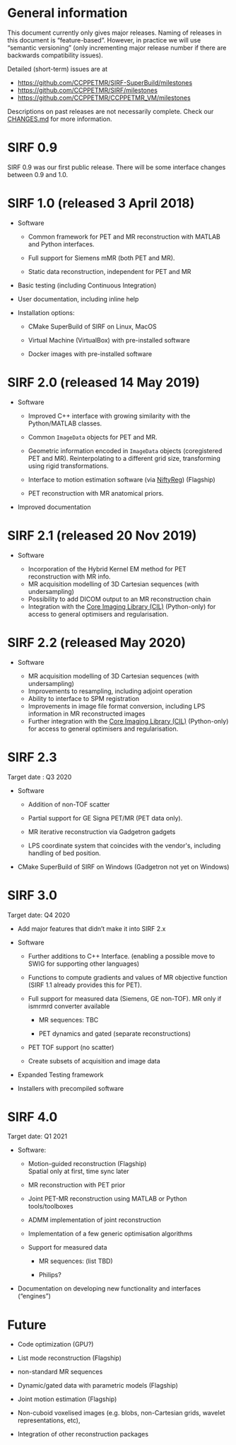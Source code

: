 # General information

This document currently only gives major releases. Naming of releases in
this document is “feature-based”. However, in practice we will use
“semantic versioning” (only incrementing major release number if there
are backwards compatibility issues).

Detailed (short-term) issues are at

- <https://github.com/CCPPETMR/SIRF-SuperBuild/milestones>
- <https://github.com/CCPPETMR/SIRF/milestones>
- <https://github.com/CCPPETMR/CCPPETMR_VM/milestones>

Descriptions on past releases are not necessarily complete. Check our
[CHANGES.md](CHANGES.md) for more information.

# SIRF 0.9

SIRF 0.9 was our first public release. There will be some interface
changes between 0.9 and 1.0.

# SIRF 1.0 (released 3 April 2018)

  - Software
    
      - Common framework for PET and MR reconstruction with MATLAB and
        Python interfaces.
    
      - Full support for Siemens mMR (both PET and MR).
    
      - Static data reconstruction, independent for PET and MR

  - Basic testing (including Continuous Integration)

  - User documentation, including inline help

  - Installation options:
    
      - CMake SuperBuild of SIRF on Linux, MacOS
    
      - Virtual Machine (VirtualBox) with pre-installed software
    
      - Docker images with pre-installed software

# SIRF 2.0 (released 14 May 2019)

  - Software

      - Improved C++ interface with growing similarity with the Python/MATLAB classes.
      
      - Common `ImageData` objects for PET and MR.

      - Geometric information encoded in `ImageData` objects (coregistered PET
        and MR). Reinterpolating to a different grid size, transforming
        using rigid transformations.
    
      - Interface to motion estimation software (via [NiftyReg](http://cmictig.cs.ucl.ac.uk/wiki/index.php/NiftyReg)) (Flagship)

      - PET reconstruction with MR anatomical priors.
      
  - Improved documentation


# SIRF 2.1 (released 20 Nov 2019)

  - Software

      - Incorporation of the Hybrid Kernel EM method for PET reconstruction with MR info.
      - MR acquisition modelling of 3D Cartesian sequences (with undersampling)
      - Possibility to add DICOM output to an MR reconstruction chain
      - Integration with the [Core Imaging Library (CIL)](https://github.com/vais-ral/CCPi-Framework) (Python-only) for access to general optimisers and regularisation.

# SIRF 2.2 (released May 2020)

  - Software

      - MR acquisition modelling of 3D Cartesian sequences (with undersampling)
      - Improvements to resampling, including adjoint operation
      - Ability to interface to SPM registration
      - Improvements in image file format conversion, including LPS information in MR reconstructed images
      - Further integration with the [Core Imaging Library (CIL)](https://github.com/vais-ral/CCPi-Framework) (Python-only) for access to general optimisers and regularisation.

# SIRF 2.3

Target date : Q3 2020

  - Software

      - Addition of non-TOF scatter
    
      - Partial support for GE Signa PET/MR (PET data only).

      - MR iterative reconstruction via Gadgetron gadgets
            
      - LPS coordinate system that coincides with the vendor's, including handling of bed position.
      

  - CMake SuperBuild of SIRF on Windows (Gadgetron not yet on Windows)

# SIRF 3.0

Target date: Q4 2020

  - Add major features that didn’t make it into SIRF 2.x

  - Software
    
      - Further additions to C++ Interface. (enabling a possible move to SWIG for supporting
        other languages)

      - Functions to compute gradients and values of MR objective function (SIRF 1.1 already provides this for PET).
         
      - Full support for measured data (Siemens, GE non-TOF). MR only if
        ismrmrd converter available
        
          - MR sequences: TBC
        
          - PET dynamics and gated (separate reconstructions)
    
      - PET TOF support (no scatter)
    
      - Create subsets of acquisition and image data
      
  - Expanded Testing framework

  - Installers with precompiled software

# SIRF 4.0

Target date: Q1 2021

  - Software:
    
      - Motion-guided reconstruction (Flagship)  
        Spatial only at first, time sync later
        
      - MR reconstruction with PET prior
    
      - Joint PET-MR reconstruction using MATLAB or Python
        tools/toolboxes
    
      - ADMM implementation of joint reconstruction
    
      - Implementation of a few generic optimisation algorithms
    
      - Support for measured data
        
          - MR sequences: (list TBD)
        
          - Philips?

  - Documentation on developing new functionality and interfaces
    (“engines”)

# Future

  - Code optimization (GPU?)

  - List mode reconstruction (Flagship)

  - non-standard MR sequences

  - Dynamic/gated data with parametric models (Flagship)

  - Joint motion estimation (Flagship)

  - Non-cuboid voxelised images (e.g. blobs, non-Cartesian grids,
    wavelet representations, etc),

  - Integration of other reconstruction packages
